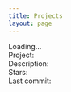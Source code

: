 ```yaml
---
title: Projects
layout: page
---
```


<div id="projects" >
<span class="fa-spin">Loading...</span>
</div>
<div class='project-item d-none text-muted'>
	Project: <a href="javascript:" class='name'></a><br>
	Description: <label class='description'></label><br>
	Stars: <label class='stars'></label><br>
	Last commit: <label class='pushed_at'></label><br>
</div>

<script type='module'>
document.addEventListener('DOMContentLoaded', function(){
	console.log('calling event handler:');
	var url = "/uploads/projects.json?" + (+new Date());
	//const response = await fetch(url);
	//const data=  await response.json();

	fetch(url)
	.then(response => response.json())
	.then(data => {
		console.log('fetch worked:', data);
		for(var i=0;i<data.length;i++) {
			var item = document.querySelector('.project-item.d-none').cloneNode(true);
			
			//item.removeClass('d-none');
			item.className = item.className.replace(/\bd-none\b/, "");
			item.querySelector(".name").innerHTML= data[i].name;
			item.querySelector(".name").attributes.href.value= data[i].html_url;
			item.querySelector(".pushed_at").innerHTML = data[i].pushed_at;
			item.querySelector(".description").innerHTML = data[i].description;
			item.querySelector('.stars').innerHTML = data[i].stars;

			document.querySelector("#projects").appendChild(item);
		}
		document.querySelector(".fa-spin").remove();		
	})
});
	
</script>

